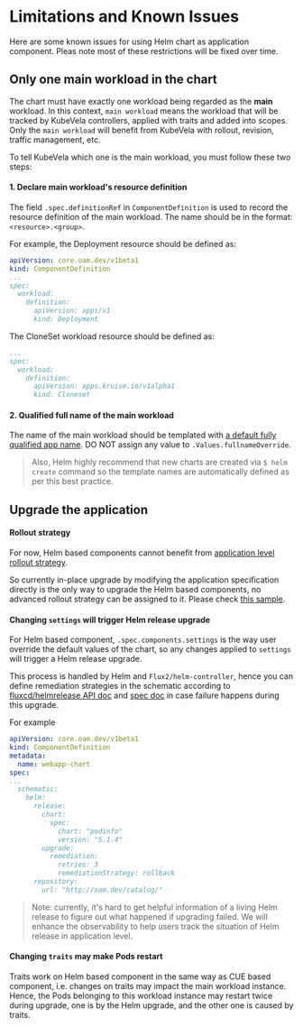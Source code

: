 # Limitations and Known Issues

Here are some known issues for using Helm chart as application component. Pleas note most of these restrictions will be fixed over time.

## Only one main workload in the chart

The chart must have exactly one workload being regarded as the **main** workload. In this context, `main workload` means the workload that will be tracked by KubeVela controllers, applied with traits and added into scopes. Only the `main workload` will benefit from KubeVela with rollout, revision, traffic management, etc.

To tell KubeVela which one is the main workload, you must follow these two steps:

#### 1. Declare main workload's resource definition

The field `.spec.definitionRef` in `ComponentDefinition` is used to record the
resource definition of the main workload. 
The name should be in the format: `<resource>.<group>`. 
 
For example, the Deployment resource should be defined as:
```yaml
apiVersion: core.oam.dev/v1beta1
kind: ComponentDefinition
...
spec:
  workload:
    definition:
      apiVersion: apps/v1
      kind: Deployment
```
The CloneSet workload resource should be defined as:
```yaml
...
spec:
  workload:
    definition:
      apiVersion: apps.kruise.io/v1alpha1
      kind: Cloneset
```

#### 2. Qualified full name of the main workload

The name of the main workload should be templated with [a default fully
qualified app
name](https://github.com/helm/helm/blob/543364fba59b0c7c30e38ebe0f73680db895abb6/pkg/chartutil/create.go#L415). DO NOT assign any value to `.Values.fullnameOverride`.

> Also, Helm highly recommend that new charts are created via `$ helm create` command so the template names are automatically defined as per this best practice.

## Upgrade the application

#### Rollout strategy

For now, Helm based components cannot benefit from [application level rollout strategy](https://github.com/oam-dev/kubevela/blob/master/design/vela-core/rollout-design.md#applicationdeployment-workflow).

So currently in-place upgrade by modifying the application specification directly is the only way to upgrade the Helm based components, no advanced rollout strategy can be assigned to it. Please check [this sample](./trait.md#update-an-applicatiion).

#### Changing `settings` will trigger Helm release upgrade

For Helm based component, `.spec.components.settings` is the way user override the default values of the chart, so any changes applied to `settings` will trigger a Helm release upgrade.

This process is handled by Helm and `Flux2/helm-controller`, hence you can define remediation
strategies in the schematic according to [fluxcd/helmrelease API
doc](https://github.com/fluxcd/helm-controller/blob/main/docs/api/helmrelease.md#upgraderemediation)
and [spec doc](https://toolkit.fluxcd.io/components/helm/helmreleases/#configuring-failure-remediation) 
in case failure happens during this upgrade.

For example
```yaml
apiVersion: core.oam.dev/v1beta1
kind: ComponentDefinition
metadata:
  name: webapp-chart
spec:
...
  schematic:
    helm:
      release:
        chart:
          spec:
            chart: "podinfo"
            version: "5.1.4"
        upgrade:
          remediation:
            retries: 3 
            remediationStrategy: rollback
      repository:
        url: "http://oam.dev/catalog/"

```

> Note: currently, it's hard to get helpful information of a living Helm release to figure out what happened if upgrading failed. We will enhance the observability to help users track the situation of Helm release in application level.

#### Changing `traits` may make Pods restart

Traits work on Helm based component in the same way as CUE based component, i.e. changes on traits may impact the main workload instance. Hence, the Pods belonging to this workload instance may restart twice during upgrade, one is by the Helm upgrade, and the other one is caused by traits.
